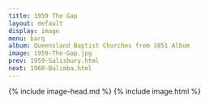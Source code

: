 ```yaml
---
title: 1959 The Gap
layout: default
display: image
menu: barq
album: Queensland Baptist Churches from 1851 Album
image: 1959-The-Gap.jpg
prev: 1959-Salisbury.html
next: 1960-Bulimba.html
---
```

{% include image-head.md %}
{% include image.html %}